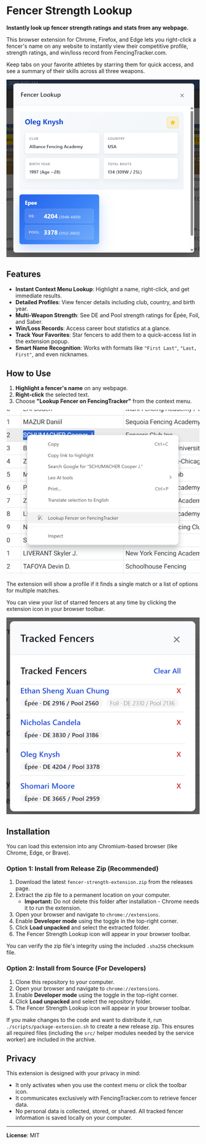 # Fencer Strength Lookup

**Instantly look up fencer strength ratings and stats from any webpage.**

This browser extension for Chrome, Firefox, and Edge lets you right-click a fencer's name on any website to instantly view their competitive profile, strength ratings, and win/loss record from FencingTracker.com.

Keep tabs on your favorite athletes by starring them for quick access, and see a summary of their skills across all three weapons.

![Fencer Strength Lookup Modal](assets/modal.png)

## Features

-   **Instant Context Menu Lookup**: Highlight a name, right-click, and get immediate results.
-   **Detailed Profiles**: View fencer details including club, country, and birth year.
-   **Multi-Weapon Strength**: See DE and Pool strength ratings for Épée, Foil, and Saber.
-   **Win/Loss Records**: Access career bout statistics at a glance.
-   **Track Your Favorites**: Star fencers to add them to a quick-access list in the extension popup.
-   **Smart Name Recognition**: Works with formats like `"First Last"`, `"Last, First"`, and even nicknames.

## How to Use

1.  **Highlight a fencer's name** on any webpage.
2.  **Right-click** the selected text.
3.  Choose **"Lookup Fencer on FencingTracker"** from the context menu.

![Right-click to look up a fencer](assets/rightclick.png)

The extension will show a profile if it finds a single match or a list of options for multiple matches.

You can view your list of starred fencers at any time by clicking the extension icon in your browser toolbar.

![Tracked Fencers List](assets/tracklist.png)

## Installation

You can load this extension into any Chromium-based browser (like Chrome, Edge, or Brave).

### Option 1: Install from Release Zip (Recommended)

1.  Download the latest `fencer-strength-extension.zip` from the releases page.
2.  Extract the zip file to a permanent location on your computer.
    *   **Important:** Do not delete this folder after installation - Chrome needs it to run the extension.
3.  Open your browser and navigate to `chrome://extensions`.
4.  Enable **Developer mode** using the toggle in the top-right corner.
5.  Click **Load unpacked** and select the extracted folder.
6.  The Fencer Strength Lookup icon will appear in your browser toolbar.

You can verify the zip file's integrity using the included `.sha256` checksum file.

### Option 2: Install from Source (For Developers)

1.  Clone this repository to your computer.
2.  Open your browser and navigate to `chrome://extensions`.
3.  Enable **Developer mode** using the toggle in the top-right corner.
4.  Click **Load unpacked** and select the repository folder.
5.  The Fencer Strength Lookup icon will appear in your browser toolbar.

If you make changes to the code and want to distribute it, run `./scripts/package-extension.sh` to create a new release zip. This ensures all required files (including the `src/` helper modules needed by the service worker) are included in the archive.

## Privacy

This extension is designed with your privacy in mind:

-   It only activates when you use the context menu or click the toolbar icon.
-   It communicates exclusively with FencingTracker.com to retrieve fencer data.
-   No personal data is collected, stored, or shared. All tracked fencer information is saved locally on your computer.

---

**License**: MIT